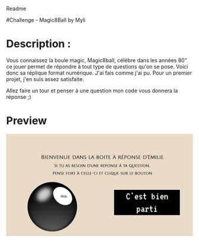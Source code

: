 Readme 

#Challenge - Magic8Ball by Myli

# Description : 
Vous connaissez la boule magic, Magic8ball, célébre dans les années 80" ce jouer permet de répondre à tout type de questions qu'on se pose.
Voici donc sa réplique format numérique.
J'ai fais comme j'ai pu.
Pour un premier projet, j'en suis assez satisfaite. 

Allez faire un tour et penser à une question mon code vous donnera la réponse ;) 


# Preview

![Preview mobile](ball.png)


